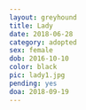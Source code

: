 ```yaml
---
layout: greyhound
title: Lady
date: 2018-06-28
category: adopted
sex: female
dob: 2016-10-10
color: black
pic: lady1.jpg
pending: yes
doa: 2018-09-19
---
```


